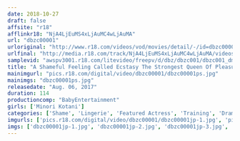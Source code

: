 ```yaml
---
date: 2018-10-27
draft: false
affsite: "r18"
afflinkr18: "NjA4LjEuMS4xLjAuMC4wLjAuMA"
url: "dbzc00001"
urloriginal: "http://www.r18.com/videos/vod/movies/detail/-/id=dbzc00001"
urlfinal: "http://media.r18.com/track/NjA4LjEuMS4xLjAuMC4wLjAuMA/videos/vod/movies/detail/-/id=dbzc00001"
samplevid: "awspv3001.r18.com/litevideo/freepv/d/dbz/dbzc001/dbzc001_dmb_w.mp4"
title: "A Shameful Feeling Called Ecstasy The Strongest Queen Of Pleasure Is Sending Men Into An Orgasmic Frenzy Watch These Ladies Defile Themselves To The Pleasure Of Aphrodisiac Lust And Become Sex Slaves Minori Kotani"
mainimgurl: "pics.r18.com/digital/video/dbzc00001/dbzc00001ps.jpg"
mainimgs: "dbzc00001ps.jpg"
releasedate: "Aug. 06, 2017"
duration: 114
productioncomp: "BabyEntertainment"
girls: ['Minori Kotani']
categories: ['Shame', 'Lingerie', 'Featured Actress', 'Training', 'Drama', 'Hi-Def']
imgurls: ['pics.r18.com/digital/video/dbzc00001/dbzc00001jp-1.jpg', 'pics.r18.com/digital/video/dbzc00001/dbzc00001jp-2.jpg', 'pics.r18.com/digital/video/dbzc00001/dbzc00001jp-3.jpg', 'pics.r18.com/digital/video/dbzc00001/dbzc00001jp-4.jpg', 'pics.r18.com/digital/video/dbzc00001/dbzc00001jp-5.jpg', 'pics.r18.com/digital/video/dbzc00001/dbzc00001jp-6.jpg', 'pics.r18.com/digital/video/dbzc00001/dbzc00001jp-7.jpg', 'pics.r18.com/digital/video/dbzc00001/dbzc00001jp-8.jpg', 'pics.r18.com/digital/video/dbzc00001/dbzc00001jp-9.jpg', 'pics.r18.com/digital/video/dbzc00001/dbzc00001jp-10.jpg', 'pics.r18.com/digital/video/dbzc00001/dbzc00001jp-11.jpg', 'pics.r18.com/digital/video/dbzc00001/dbzc00001jp-12.jpg', 'pics.r18.com/digital/video/dbzc00001/dbzc00001jp-13.jpg', 'pics.r18.com/digital/video/dbzc00001/dbzc00001jp-14.jpg', 'pics.r18.com/digital/video/dbzc00001/dbzc00001jp-15.jpg', 'pics.r18.com/digital/video/dbzc00001/dbzc00001jp-16.jpg', 'pics.r18.com/digital/video/dbzc00001/dbzc00001jp-17.jpg', 'pics.r18.com/digital/video/dbzc00001/dbzc00001jp-18.jpg', 'pics.r18.com/digital/video/dbzc00001/dbzc00001jp-19.jpg', 'pics.r18.com/digital/video/dbzc00001/dbzc00001jp-20.jpg']
imgs: ['dbzc00001jp-1.jpg', 'dbzc00001jp-2.jpg', 'dbzc00001jp-3.jpg', 'dbzc00001jp-4.jpg', 'dbzc00001jp-5.jpg', 'dbzc00001jp-6.jpg', 'dbzc00001jp-7.jpg', 'dbzc00001jp-8.jpg', 'dbzc00001jp-9.jpg', 'dbzc00001jp-10.jpg', 'dbzc00001jp-11.jpg', 'dbzc00001jp-12.jpg', 'dbzc00001jp-13.jpg', 'dbzc00001jp-14.jpg', 'dbzc00001jp-15.jpg', 'dbzc00001jp-16.jpg', 'dbzc00001jp-17.jpg', 'dbzc00001jp-18.jpg', 'dbzc00001jp-19.jpg', 'dbzc00001jp-20.jpg']
---
```

